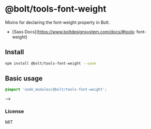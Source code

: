 # @bolt/tools-font-weight
Mixins for declaring the font-weight property in Bolt.

- [Sass Docs](https://www.boltdesignsystem.com/docs/#tools: font-weight)

## Install
```bash
npm install @bolt/tools-font-weight --save
```

## Basic usage
```scss
@import 'node_modules/@bolt/tools-font-weight';
```

-->
### License
MIT
